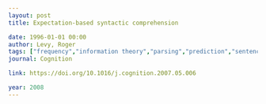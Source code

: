 ```yaml
---
layout: post
title: Expectation-based syntactic comprehension

date: 1996-01-01 00:00
author: Levy, Roger
tags: ["frequency","information theory","parsing","prediction","sentence processing","syntactic complexity","syntax","word order"]
journal: Cognition

link: https://doi.org/10.1016/j.cognition.2007.05.006

year: 2008
---
```



